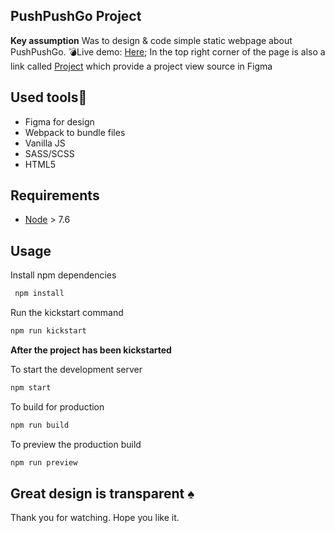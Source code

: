 ## PushPushGo Project 

**Key assumption**
Was to design & code simple static webpage about PushPushGo.
:bomb:Live demo: [Here](https://www.karolpodzerek.pl/ppgo);
In the top right corner of the page is also a link called 
[Project](https://www.figma.com/file/F1crCHWaf7cGi7TpOIYRQ8a6/PushPushGO?node-id=0%3A1) which provide a project view source in Figma

## Used tools:hammer:

* Figma for design
* Webpack to bundle files
* Vanilla JS 
* SASS/SCSS
* HTML5

## Requirements

* [Node](https://nodejs.org) > 7.6

## Usage

Install npm dependencies

```sh
 npm install 
```

Run the kickstart command
```sh
npm run kickstart
```

**After the project has been kickstarted**

To start the development server

```sh
npm start
```

To build for production

```sh
npm run build
```

To preview the production build
```sh
npm run preview
```

## Great design is transparent :spades:

Thank you for watching.
Hope you like it. 

